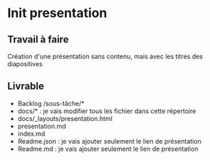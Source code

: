 # Init presentation

## Travail à faire

Création d'une présentation sans contenu, mais avec les titres des diapositives

## Livrable
- Backlog /sous-tâche/*
- docs/* : je vais modifier tous les fichier dans cette répertoire
- docs/_layouts/presentation.html
- presentation.md
- index.md
- Readme.json : je vais ajouter seulement le lien de présentation
- Readme.md : je vais ajouter seulement le lien de présentation